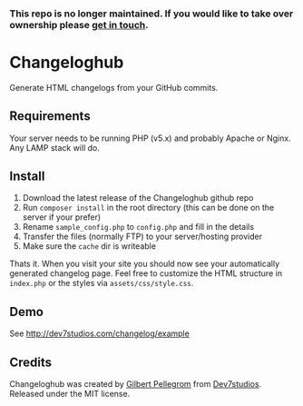 ### This repo is no longer maintained. If you would like to take over ownership please [get in touch](mailto:&#103;&#105;&#108;&#098;&#101;&#114;&#116;&#064;&#112;&#101;&#108;&#108;&#101;&#103;&#114;&#111;&#109;&#046;&#109;&#101;).

Changeloghub
============

Generate HTML changelogs from your GitHub commits.

Requirements
------------

Your server needs to be running PHP (v5.x) and probably Apache or Nginx.
Any LAMP stack will do.

Install
-------

1. Download the latest release of the Changeloghub github repo
2. Run `composer install` in the root directory (this can be done on the server if your prefer)
3. Rename `sample_config.php` to `config.php` and fill in the details
4. Transfer the files (normally FTP) to your server/hosting provider
5. Make sure the `cache` dir is writeable

Thats it. When you visit your site you should now see your automatically generated changelog page.
Feel free to customize the HTML structure in `index.php` or the styles via `assets/css/style.css`.

Demo
----

See http://dev7studios.com/changelog/example

Credits
-------

Changeloghub was created by [Gilbert Pellegrom](http://gilbert.pellegrom.me) from
[Dev7studios](http://dev7studios.com). Released under the MIT license.
